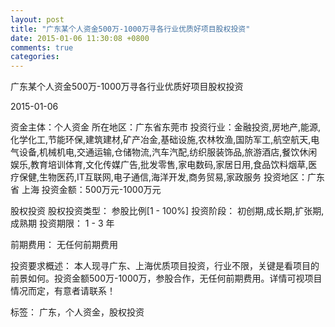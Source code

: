 ```yaml
---
layout: post
title: "广东某个人资金500万-1000万寻各行业优质好项目股权投资"
date: 2015-01-06 11:30:08 +0800
comments: true
categories: 
---
```

广东某个人资金500万-1000万寻各行业优质好项目股权投资



2015-01-06

资金主体：个人资金
所在地区：广东省东莞市
投资行业：金融投资,房地产,能源,化学化工,节能环保,建筑建材,矿产冶金,基础设施,农林牧渔,国防军工,航空航天,电气设备,机械机电,交通运输,仓储物流,汽车汽配,纺织服装饰品,旅游酒店,餐饮休闲娱乐,教育培训体育,文化传媒广告,批发零售,家电数码,家居日用,食品饮料烟草,医疗保健,生物医药,IT互联网,电子通信,海洋开发,商务贸易,家政服务
投资地区：广东省 上海
投资金额：500万元-1000万元

股权投资
股权投资类型：
                            参股比例[1 - 100%] 
                                                                                投资阶段：
                            初创期,成长期,扩张期,成熟期 
                                                                                                                                        投资期限：
                            1 - 3 年

前期费用：
无任何前期费用

投资要求概述：
本人现寻广东、上海优质项目投资，行业不限，关键是看项目的前景如何。投资金额500万-1000万，参股合作，无任何前期费用。详情可视项目情况而定，有意者请联系！

标签：
广东，个人资金，股权投资

